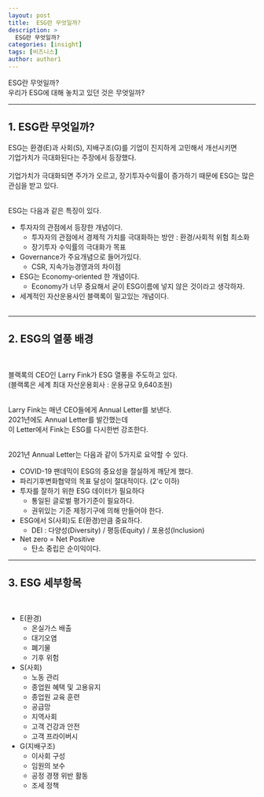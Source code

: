 ```yaml
---
layout: post
title:  ESG란 무엇일까?
description: >
  ESG란 무엇일까?
categories: [insight]
tags: [비즈니스]
author: author1
---
```


ESG란 무엇일까? <br>
우리가 ESG에 대해 놓치고 있던 것은 무엇일까?<br>


---

## 1. ESG란 무엇일까?

ESG는 환경(E)과 사회(S), 지배구조(G)를 기업이 진지하게 고민해서 개선시키면 <br>기업가치가 극대화된다는 주장에서 등장했다. <br><br>
기업가치가 극대화되면 주가가 오르고, 장기투자수익률이 증가하기 때문에 ESG는 많은 관심을 받고 있다. <br><br>

ESG는 다음과 같은 특징이 있다.<br>

- 투자자의 관점에서 등장한 개념이다.<br>
  - 투자자의 관점에서 경제적 가치를 극대화하는 방안 : 환경/사회적 위험 최소화 <br>
  - 장기투자 수익률의 극대화가 목표<br>
- Governance가 주요개념으로 들어가있다.<br>
  - CSR, 지속가능경영과의 차이점<br>
- ESG는 Economy-oriented 한 개념이다.<br>
  - Economy가 너무 중요해서 굳이 ESG이름에 넣지 않은 것이라고 생각하자.<br>
- 세계적인 자산운용사인 블랙록이 밀고있는 개념이다.<br><br>


---

## 2. ESG의 열풍 배경
<br>

블랙록의 CEO인 Larry Fink가 ESG 열풍을 주도하고 있다. <br>
(블랙록은 세계 최대 자산운용회사 : 운용규모 9,640조원) <Br><Br>

Larry Fink는 매년 CEO들에게 Annual Letter를 보낸다.<br>
2021년에도 Annual Letter를 발간했는데 <br>
이 Letter에서 Fink는 ESG를 다시한번 강조한다. <br><br>

2021년 Annual Letter는 다음과 같이 5가지로 요약할 수 있다.<br>
- COVID-19 팬데믹이 ESG의 중요성을 절실하게 깨닫게 했다.<br>
- 파리기후변화협약의 목표 달성이 절대적이다. (2'c 이하)<br>
- 투자를 잘하기 위한 ESG 데이터가 필요하다<br>
  - 통일된 글로벌 평가기준이 필요하다.<br>
  - 권위있는 기준 제정기구에 의해 만들어야 한다.<br>
- ESG에서 S(사회)도 E(환경)만큼 중요하다.<br>
  - DEI : 다양성(Diversity) / 평등(Equity) / 포용성(Inclusion)<br>
- Net zero = Net Positive <br>
  - 탄소 중립은 순이익이다.<br>


--- 

## 3. ESG 세부항목

<br>

- E(환경) <br>
  - 온실가스 배출<br>
  - 대기오염<br>
  - 폐기물<br>
  - 기후 위험<br>
- S(사회)<br>
  - 노동 관리<br>
  - 종업원 혜택 및 고용유지<br>
  - 종업원 교육 훈련<br>
  - 공급망<br>
  - 지역사회<br>
  - 고객 건강과 안전<br>
  - 고객 프라이버시<br>
- G(지배구조)<br>
  - 이사회 구성<br>
  - 임원의 보수<br>
  - 공정 경쟁 위반 활동<br>
  - 조세 정책<br>



